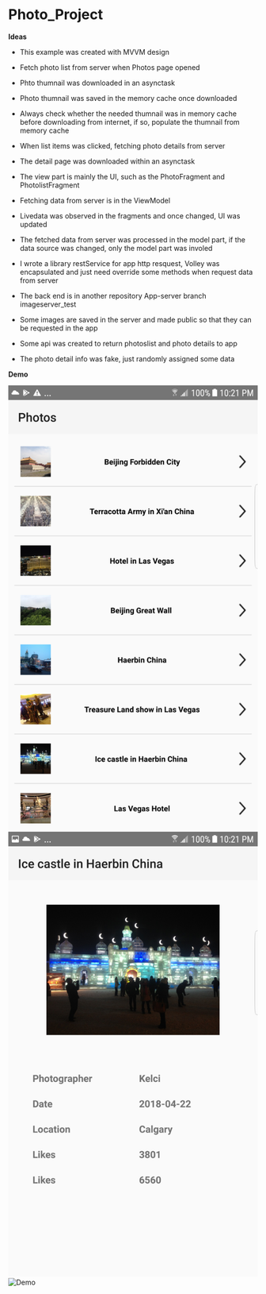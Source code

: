 # Photo_Project

**Ideas**

* This example was created with MVVM design
* Fetch photo list from server when Photos page opened
* Phto thumnail was downloaded in an asynctask
* Photo thumnail was saved in the memory cache once downloaded
* Always check whether the needed thumnail was in memory cache before downloading from internet, if so, populate the thumnail from memory cache
* When list items was clicked, fetching photo details from server
* The detail page was downloaded within an asynctask

* The view part is mainly the UI, such as the PhotoFragment and PhotolistFragment
* Fetching data from server is in the ViewModel
* Livedata was observed in the fragments and once changed, UI was updated
* The fetched data from server was processed in the model part, if the data source was changed, only the model part was involed
* I wrote a library restService for app http resquest, Volley was encapsulated and just need override some methods when request data from server

* The back end is in another repository App-server branch imageserver_test
* Some images are saved in the server and made public so that they can be requested in the app
* Some api was created to return photoslist and photo details to app
* The photo detail info was fake, just randomly assigned some data

**Demo**

![PhotosScreenshot](https://github.com/kelci2017/Photo_Project/blob/master/photolist.png)
![DetailScreenshot](https://github.com/kelci2017/Photo_Project/blob/master/photodetail.png)
![Demo](https://github.com/kelci2017/Photo_Project/blob/master/demo.gif)
